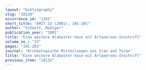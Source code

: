 ```yaml
---
layout: "bibliography"
slug: "10129"
occurrence_id: "1361"
short_title: "AMIT 33 (2001), 191-201"
author: "Schmitt, Rüdiger"
publication_year: "2001"
title: "Eine weitere Alabaster-Vase mit Artaxerxes-Inschrift"
volume_no_: "33"
pages: "191-201"
journal: "Archäologische Mitteilungen aus Iran and Turan"
title: "Eine weitere Alabaster-Vase mit Artaxerxes-Inschrift"
previous_item: "10132"
---
```

